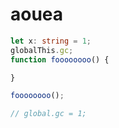 # aouea

```ts
let x: string = 1;
globalThis.gc;
function foooooooo() {

}

foooooooo();

// global.gc = 1;
```